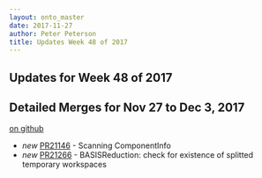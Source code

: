 ```yaml
---
layout: onto_master
date: 2017-11-27
author: Peter Peterson
title: Updates Week 48 of 2017
---
```

Updates for Week 48 of 2017
---------------------------

Detailed Merges for Nov 27 to Dec 3, 2017
-----------------------------------------
[on github](https://github.com/mantidproject/mantid/pulls?q=is%3Apr+merged%3A2017-11-28..2017-12-03)

* *new* [PR21146](https://github.com/mantidproject/mantid/pull/21146) - Scanning ComponentInfo
* *new* [PR21266](https://github.com/mantidproject/mantid/pull/21266) - BASISReduction: check for existence of splitted temporary workspaces
